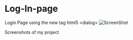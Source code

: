 # Log-In-page
Login Page using the new tag html5 &lt;dialog>
![ScreenShot](https://i.imgur.com/6nV9PVC.jpg)

Screenshots of my project
